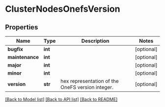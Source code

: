 # ClusterNodesOnefsVersion

## Properties
Name | Type | Description | Notes
------------ | ------------- | ------------- | -------------
**bugfix** | **int** |  | [optional] 
**maintenance** | **int** |  | [optional] 
**major** | **int** |  | [optional] 
**minor** | **int** |  | [optional] 
**version** | **str** | hex representation of the OneFS version integer. | [optional] 

[[Back to Model list]](../README.md#documentation-for-models) [[Back to API list]](../README.md#documentation-for-api-endpoints) [[Back to README]](../README.md)


